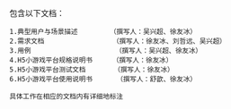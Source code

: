


包含以下文档：

	1.典型用户与场景描述        （撰写人：吴兴超、徐友冰）
	2.需求文档                 （撰写人：徐友冰、刘哲远、吴兴超）
	3.用例                     （撰写人：吴兴超、徐友冰）
	4.H5小游戏平台规格说明书     （撰写人：徐友冰）
	5.H5小游戏平台测试文档       （撰写人：徐友冰）
	6.H5小游戏平台使用说明书      （撰写人：舒歆、徐友冰）

	具体工作在相应的文档内有详细地标注